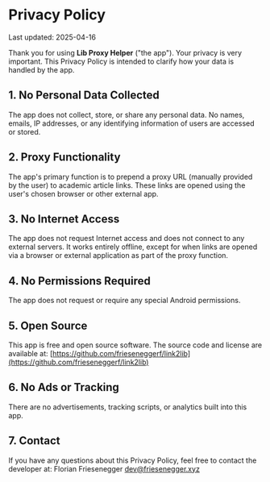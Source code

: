 # Privacy Policy

Last updated: 2025-04-16

Thank you for using **Lib Proxy Helper** ("the app"). Your privacy is very important. 
This Privacy Policy is intended to clarify how your data is handled by the app.

## 1. No Personal Data Collected
The app does not collect, store, or share any personal data. No names, emails, IP addresses, 
or any identifying information of users are accessed or stored.

## 2. Proxy Functionality
The app's primary function is to prepend a proxy URL (manually provided by the user) to
academic article links. These links are opened using the user's chosen browser or other
external app.

## 3. No Internet Access
The app does not request Internet access and does not connect to any external servers. 
It works entirely offline, except for when links are opened via a browser or external 
application as part of the proxy function.

## 4. No Permissions Required
The app does not request or require any special Android permissions.

## 5. Open Source
This app is free and open source software. The source code and license are available at:
[https://github.com/frieseneggerf/link2lib](https://github.com/frieseneggerf/link2lib)

## 6. No Ads or Tracking
There are no advertisements, tracking scripts, or analytics built into this app.

## 7. Contact
If you have any questions about this Privacy Policy, feel free to contact the developer at:
Florian Friesenegger
[dev@friesenegger.xyz](mailto:\%22Florian\%20Friesenegger\%22\%3cdev@friesenegger.xyz\%3e)